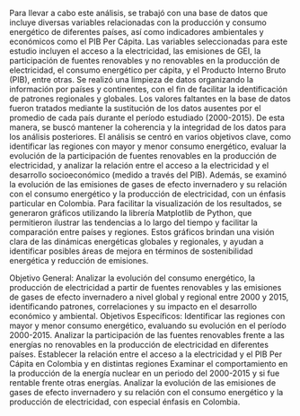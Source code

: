 Para llevar a cabo este análisis, se trabajó con una base de datos que incluye diversas variables relacionadas con la producción y consumo energético de diferentes países, así como indicadores ambientales y económicos como el PIB Per Cápita. Las variables seleccionadas para este estudio incluyen el acceso a la electricidad, las emisiones de GEI, la participación de fuentes renovables y no renovables en la producción de electricidad, el consumo energético per cápita, y el Producto Interno Bruto (PIB), entre otras.
Se realizó una limpieza de datos organizando la información por países y continentes, con el fin de facilitar la identificación de patrones regionales y globales. Los valores faltantes en la base de datos fueron tratados mediante la sustitución de los datos ausentes por el promedio de cada país durante el período estudiado (2000-2015). De esta manera, se buscó mantener la coherencia y la integridad de los datos para los análisis posteriores.
El análisis se centró en varios objetivos clave, como identificar las regiones con mayor y menor consumo energético, evaluar la evolución de la participación de fuentes renovables en la producción de electricidad, y analizar la relación entre el acceso a la electricidad y el desarrollo socioeconómico (medido a través del PIB). Además, se examinó la evolución de las emisiones de gases de efecto invernadero y su relación con el consumo energético y la producción de electricidad, con un énfasis particular en Colombia.
Para facilitar la visualización de los resultados, se generaron gráficos utilizando la librería Matplotlib de Python, que permitieron ilustrar las tendencias a lo largo del tiempo y facilitar la comparación entre países y regiones. Estos gráficos brindan una visión clara de las dinámicas energéticas globales y regionales, y ayudan a identificar posibles áreas de mejora en términos de sostenibilidad energética y reducción de emisiones.

Objetivo General:
Analizar la evolución del consumo energético, la producción de electricidad a partir de fuentes renovables y las emisiones de gases de efecto invernadero a nivel global y regional entre 2000 y 2015, identificando patrones, correlaciones y su impacto en el desarrollo económico y ambiental.
Objetivos Específicos:
Identificar las regiones con mayor y menor consumo energético, evaluando su evolución en el período 2000-2015.
Analizar la participación de las fuentes renovables frente a las energías no renovables en la producción de electricidad en diferentes países.
Establecer la relación entre el acceso a la electricidad y el PIB Per Cápita en Colombia y en  distintas regiones 
Examinar el comportamiento en la producción de la energía nuclear en un periodo del 2000-2015 y si fue rentable frente otras energías.
Analizar la evolución de las emisiones de gases de efecto invernadero y su relación con el consumo energético y la producción de electricidad, con especial énfasis en Colombia.
